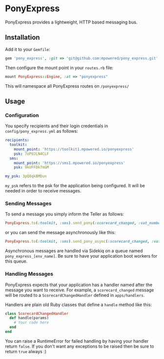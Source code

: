 # PonyExpress

PonyExpress provides a lightweight, HTTP based messaging bus.

## Installation

Add it to your `Gemfile`:

```ruby
gem 'pony_express', :git => 'git@github.com:mpowered/pony_express.git'
```

Then configure the mount point in your `routes.rb` file:

```ruby
mount PonyExpress::Engine, :at => "ponyexpress"
```

This will namespace all PonyExpress routes on `/ponyexpress/`


## Usage
### Configuration
You specify recipients and their login credentials in `config/pony_express.yml` as follows:

```yaml
recipients:
  toolkit:
    mount_point: 'https://toolkit1.mpowered.io/ponyexpress'
    psk: 7oPUJLN4CLF
  sms:
    mount_point: 'https://sms1.mpowered.io/ponyexpress'
    psk: 9kUFFDk7mGM

my_psk: 3pQ8qkBMDun
```

`my_psk` refers to the psk for the application being configured. It will be needed in order to receive messages.

### Sending Messages
To send a message you simply inform the Teller as follows:

```ruby
PonyExpress.to(:toolkit, :sms).send_pony(:scorecard_changed, :vat_number => 442322342)
```

or you can send the message asynchronously like this:

```ruby
PonyExpress.to(:toolkit, :sms).send_pony_async(:scorecard_changed, :vat_number => 442322342)
```

Asynchronous messages are handled via Sidekiq on a queue named `pony_express_[env_name]`. Be sure to have your
application boot workers for this queue.

### Handling Messages
PonyExpress expects that your application has a handler named after the message you want to receive.
For example, a `scorecard_changed` message will be routed to a `ScorecardChangedHandler` defined in `apps/handlers`.

Handlers are plain old Ruby classes that define a `handle` method like this:

``` ruby
class ScorecardChangedHandler
  def handle(params)
    # Your code here
  end
end
```

You can raise a RuntimeError for failed handling by having your handler return `false`. If you don't want any exceptions to be raised then be sure to return `true` always :)
